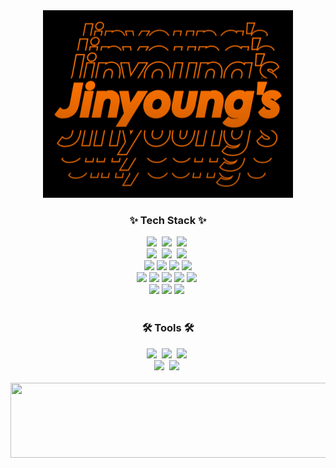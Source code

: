 

<!--타이틀 부분-->
<div align="center">
 <img src="https://github.com/jinyoung5497/jinyoung5497/blob/main/Jinyoung-s-09-11-2024.gif" width="400" height="300"/>
</div>


<!--내용 부분-->
<h3 align="center">✨ Tech Stack ✨</h3>
<div align="center">
  <img src="https://img.shields.io/badge/react-20232a.svg?style=for-the-badge&logo=react&logoColor=61DAFB" />&nbsp
  <img src="https://img.shields.io/badge/html5-E34F26.svg?style=for-the-badge&logo=html5&logoColor=white" />&nbsp
  <img src="https://img.shields.io/badge/css3-1572B6.svg?style=for-the-badge&logo=css3&logoColor=white" />&nbsp
</div>

<div align="center">
  <img src="https://img.shields.io/badge/javascript-F7DF1E.svg?style=for-the-badge&logo=javascript&logoColor=20232a" />&nbsp
  <img src="https://img.shields.io/badge/TypeScript-3178C6?style=for-the-badge&logo=typescript&logoColor=white" />&nbsp
  <img src="https://img.shields.io/badge/tailwindcss-1daabb.svg?style=for-the-badge&logo=tailwind-css&logoColor=white" />&nbsp
</div>

<div align="center">
  <img src="https://img.shields.io/badge/Zustand-1E4CC9?style=for-the-badge&logo=React&logoColor=white"> 
  <img src="https://img.shields.io/badge/Tanstack Query-FF4154?style=for-the-badge&logo=reactquery&logoColor=white"> 
  <img src="https://img.shields.io/badge/React Hook Form-EC5990?style=for-the-badge&logo=reacthookform&logoColor=white"> 
  <img src="https://img.shields.io/badge/Zod-3E67B1?style=for-the-badge&logo=zod&logoColor=white">
</div>

<div align="center">
  <img src="https://img.shields.io/badge/Firebase-FFCA28?style=for-the-badge&logo=firebase&logoColor=white">
  <img src="https://img.shields.io/badge/Vite-646CFF?style=for-the-badge&logo=Vite&logoColor=white">
  <img src="https://img.shields.io/badge/Storybook-FF4785?style=for-the-badge&logo=Storybook&logoColor=white"/> 
  <img src="https://img.shields.io/badge/Chromatic-FC521F?style=for-the-badge&logo=Chromatic&logoColor=white"/>
  <img src="https://img.shields.io/badge/python-3670A0?style=for-the-badge&logo=python&logoColor=ffdd54" />&nbsp
</div>

<div align="center">
  <img src="https://img.shields.io/badge/Turborepo-EF4444?style=for-the-badge&logo=Turborepo&logoColor=white">
  <img src="https://img.shields.io/badge/Vercel-000000?style=for-the-badge&logo=netlify&logoColor=white">
  <img src="https://img.shields.io/badge/python-3670A0?style=for-the-badge&logo=python&logoColor=ffdd54" />&nbsp
</div>

<br>

<h3 align="center">🛠 Tools 🛠</h3>
<div align="center">
  <img src="https://img.shields.io/badge/git-F05033.svg?style=for-the-badge&logo=git&logoColor=white" />&nbsp
  <img src="https://img.shields.io/badge/github-181717.svg?style=for-the-badge&logo=github&logoColor=white" />&nbsp
  <img src="https://img.shields.io/badge/Notion-F3F3F3.svg?style=for-the-badge&logo=notion&logoColor=black" />&nbsp
</div>

<div align="center">
  <img src="https://img.shields.io/badge/adobe%20photoshop-08253c.svg?style=for-the-badge&logo=adobe%20photoshop&logoColor=37abff" />&nbsp
  <img src="https://img.shields.io/badge/figma-F24E1E.svg?style=for-the-badge&logo=figma&logoColor=white" />&nbsp
</div>

<br>
<!--
<h3 align="center">📫 Contact 📫</h3>
<div align="center">
   <a href="https://velog.io/@oka1313">
    <img src="https://img.shields.io/badge/Velog-1EBC8F?style=for-the-badge&logo=velog&logoColor=white" />&nbsp
  </a>
  <a href="mailto:oka1313@gmail.com">
    <img
      src="https://img.shields.io/badge/oka1313@gmail.com-D14836?style=for-the-badge&logo=gmail&logoColor=white"/>&nbsp
  </a>
</div>
 -->


<a href="https://github.com/devxb/gitanimals">
  <img
    src="https://render.gitanimals.org/lines/jinyoung5497?pet-id=642980045190577892"
    width="600"
    height="120"
  />
</a>
